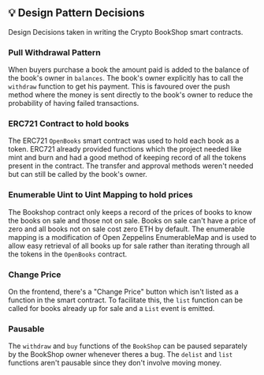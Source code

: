 ## 💡 Design Pattern Decisions
Design Decisions taken in writing the Crypto BookShop smart contracts.

### Pull Withdrawal Pattern
When buyers purchase a book the amount paid is added to the balance of the book's owner in `balances`. The book's owner explicitly has to call the `withdraw` function to get his payment. This is favoured over the push method where the money is sent directly to the book's owner to reduce the probability of having failed transactions.

### ERC721 Contract to hold books
The ERC721 `OpenBooks` smart contract was used to hold each book as a token. ERC721 already provided functions which the project needed like mint and burn and had a good method of keeping record of all the tokens present in the contract. The transfer and approval methods weren't needed but can still be called by the book's owner.

### Enumerable Uint to Uint Mapping to hold prices
The Bookshop contract only keeps a record of the prices of books to know the books on sale and those not on sale. Books on sale can't have a price of zero and all books not on sale cost zero ETH by default. The enumerable mapping is a modification of Open Zeppelins EnumerableMap and is used to allow easy retrieval of all books up for sale rather than iterating through all the tokens in the `OpenBooks` contract.

### Change Price
On the frontend, there's a "Change Price" button which isn't listed as a function in the smart contract. To facilitate this, the `list` function can be called for books already up for sale and a `List` event is emitted.

### Pausable 
The `withdraw` and `buy` functions of the `BookShop` can be paused separately by the BookShop owner whenever theres a bug. The `delist` and `list` functions aren't pausable since they don't involve moving money.
